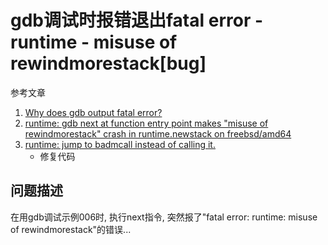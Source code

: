 # gdb调试时报错退出fatal error - runtime - misuse of rewindmorestack[bug]

参考文章

1. [Why does gdb output fatal error?](https://stackoverflow.com/questions/21323654/why-does-gdb-output-fatal-error)
2. [runtime: gdb next at function entry point makes "misuse of rewindmorestack" crash in runtime.newstack on freebsd/amd64](https://github.com/golang/go/issues/6278)
3. [runtime: jump to badmcall instead of calling it.](https://github.com/golang/go/commit/32b770b2c05d69c41f0ab6719dc028cf4c79e334)
    - 修复代码

## 问题描述

在用gdb调试示例006时, 执行next指令, 突然报了"fatal error: runtime: misuse of rewindmorestack"的错误...

```

```
